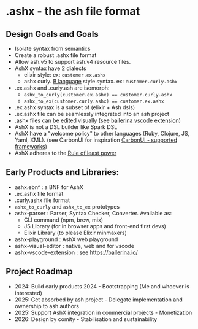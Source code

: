 # .ashx - the ash file format

## Design Goals and Goals
- Isolate syntax from semantics
- Create a robust .ashx file format
- Allow ash.v5 to support ash.v4 resource files. 
- AshX syntax have 2 dialects 
	- elixir style: ex: `customer.ex.ashx` 
	- ashx curly. [B language](https://en.wikipedia.org/wiki/B_%28programming_language%29) style syntax. ex: `customer.curly.ashx`
- .ex.ashx and .curly.ash are isomorph: 
	- `ashx_to_curly(customer.ex.ashx) == customer.curly.ashx`
	- `ashx_to_ex(customer.curly.ashx) == customer.ex.ashx`
- .ex.ashx syntax is a subset of (elixir + Ash dsls)
- .ex.ashx file can be seamlessly integrated into an ash project
- .ashx files can be edited visually (see [ballerina vscode extension](https://ballerina.io/learn/vs-code-extension/))
- AshX is not a DSL builder like Spark DSL
- AshX have a "welcome policy" to other languages (Ruby, Clojure, JS, Yaml, XML). (see CarbonUI for inspiration [CarbonUI - supported frameworks](https://carbondesignsystem.com/developing/frameworks/other-frameworks))
- AshX adheres to the [Rule of least power](https://en.wikipedia.org/wiki/Rule_of_least_power)

## Early Products and Libraries:
- ashx.ebnf : a BNF for AshX
- .ex.ashx file format
- .curly.ashx file format
- `ashx_to_curly` and `ashx_to_ex` prototypes
- ashx-parser : Parser, Syntax Checker, Converter. Available as:
	- CLI command (npm, brew, mix)
	- JS Library (for in browser apps and front-end first devs)
	- Elixir Library (to please Elixir minmaxers)
- ashx-playground  : AshX web playground
- ashx-visual-editor : native, web and for vscode
- ashx-vscode-extension : see https://ballerina.io/

## Project Roadmap
- 2024: Build early products 2024 - Bootstrapping (Me and whoever is interested)
- 2025: Get absorbed by ash project - Delegate implementation and ownership to ash authors
- 2025: Support AshX integration in commercial projects - Monetization
- 2026: Design by comity - Stabilisation and sustainability

